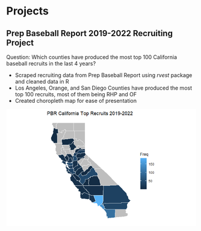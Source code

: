 # Projects

## Prep Baseball Report 2019-2022 Recruiting Project 

Question: Which counties have produced the most top 100 California baseball recruits in the last 4 years?

- Scraped recruiting data from Prep Baseball Report using _rvest_ package and cleaned data in R
- Los Angeles, Orange, and San Diego Counties have produced the most top 100 recruits, most of them being RHP and OF
- Created choropleth map for ease of presentation

![](https://github.com/raychan6/pbr-recruiting/blob/main/images/recruit_counties_2019_2022.png)
